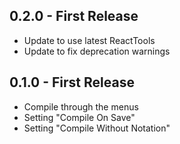 ## 0.2.0 - First Release
* Update to use latest ReactTools
* Update to fix deprecation warnings

## 0.1.0 - First Release
* Compile through the menus
* Setting "Compile On Save"
* Setting "Compile Without Notation"
